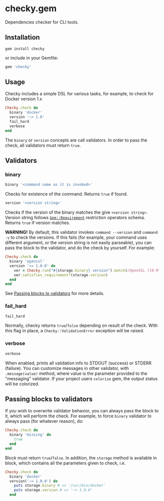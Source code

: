 # checky.gem

Dependencies checker for CLI tools.

## Installation

```
gem install checky
```

or include in your Gemfile:

```ruby
gem 'checky'
```

## Usage

Checky includes a simple DSL for various tasks, for example, to check for Docker
version 1.x

```ruby
Checky.check do
  binary 'docker'
  version '~> 1.0'
  fail_hard
  verbose
end
```

The `binary` or `version` concepts are call validators. In order to pass the check,
all validators must return `true`.

## Validators

### binary

```ruby
binary '<command name as it is invoked>'
```

Checks for existence of the command. Returns `true` if found.

```ruby
version '<version string>'
```

Checks if the version of the binary matches the give `<version string>`. Version
string follows [`Gem::Requirement`](http://ruby-doc.org/stdlib-2.3.1/libdoc/rubygems/rdoc/Gem/Requirement.html)
restriction operators schema. Returns `true` if version matches.

**WARNING!** By default, this validator invokes `command --version` and
`command -v` to check the versions. If this fails (for example, your command uses
different argument, or the version string is not easily parseable), you can pass
the block to the validator, and do the check by yourself. For example:

```ruby
Checky.check do
  binary 'openssl'
  version '>= 1.0.0' do
    ver = Checky.run("#{storage.binary} version").match(/OpenSSL ([0-9\.]+)/)[1]
    ver.satisfies_requirement?(storage.version)
  end
end
```

See [Passing blocks to validators](#passing-blocks-to-validators) for more details.

### fail\_hard

```ruby
fail_hard
```

Normally, checky returns `true`/`false` depending on result of the check. With
this flag in place, a `Checky::ValidationError` exception will be raised.

### verbose

```ruby
verbose
```

When enabled, prints all validation info to STDOUT (success) or STDERR (failure).
You can customize messages in other validator, with `.message(value)` method,
where value is the parameter provided to the "messaging" validator. If your
project users `colorize` gem, the output status will be colorized.

## Passing blocks to validators

If you wish to overwrite validator behavior, you can always pass the block to it,
which will perform the check. For example, to force `binary` validator to always
pass (for whatever reason), do:

```ruby
Checky.check do
  binary 'missing' do
    true
  end
end
```

Block must return `true`/`false`. In addition, the `storage` method is available
in block, which contains all the parameters given to check, i.e.

```ruby
Checky.check do
  binary 'docker'
  version('~> 1.0.0') do
    puts storage.binary # => '/usr/bin/docker'
    puts storage.version # => '~> 1.0.0'
  end
```
